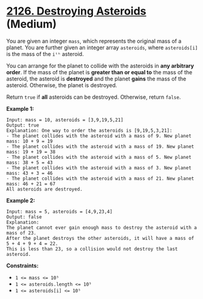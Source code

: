 # [2126. Destroying Asteroids][link] (Medium)

[link]: https://leetcode.com/problems/destroying-asteroids/

You are given an integer `mass`, which represents the original mass of a planet. You are further
given an integer array `asteroids`, where `asteroids[i]` is the mass of the `iᵗʰ` asteroid.

You can arrange for the planet to collide with the asteroids in **any arbitrary order**. If the mass
of the planet is **greater than or equal to** the mass of the asteroid, the asteroid is
**destroyed** and the planet **gains** the mass of the asteroid. Otherwise, the planet is destroyed.

Return `true` if **all** asteroids can be destroyed. Otherwise, return  `false`.

**Example 1:**

```
Input: mass = 10, asteroids = [3,9,19,5,21]
Output: true
Explanation: One way to order the asteroids is [9,19,5,3,21]:
- The planet collides with the asteroid with a mass of 9. New planet mass: 10 + 9 = 19
- The planet collides with the asteroid with a mass of 19. New planet mass: 19 + 19 = 38
- The planet collides with the asteroid with a mass of 5. New planet mass: 38 + 5 = 43
- The planet collides with the asteroid with a mass of 3. New planet mass: 43 + 3 = 46
- The planet collides with the asteroid with a mass of 21. New planet mass: 46 + 21 = 67
All asteroids are destroyed.
```

**Example 2:**

```
Input: mass = 5, asteroids = [4,9,23,4]
Output: false
Explanation:
The planet cannot ever gain enough mass to destroy the asteroid with a mass of 23.
After the planet destroys the other asteroids, it will have a mass of 5 + 4 + 9 + 4 = 22.
This is less than 23, so a collision would not destroy the last asteroid.
```

**Constraints:**

- `1 <= mass <= 10⁵`
- `1 <= asteroids.length <= 10⁵`
- `1 <= asteroids[i] <= 10⁵`
